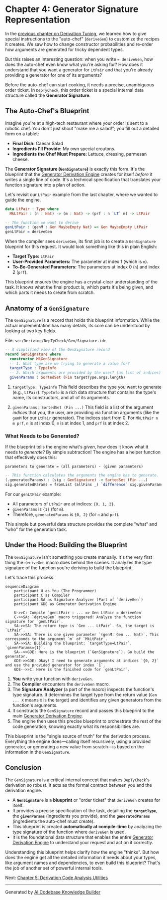 # Chapter 4: Generator Signature Representation

In the [previous chapter on Derivation Tuning](03_derivation_tuning_.md), we learned how to give special instructions to the "auto-chef" (`deriveGen`) to customize the recipes it creates. We saw how to change constructor probabilities and re-order how arguments are generated for tricky dependent types.

But this raises an interesting question: when you write `= deriveGen`, how does the auto-chef even know what you're asking for? How does it understand that you want a generator for `LtPair` and that you're already providing a generator for one of its arguments?

Before the auto-chef can start cooking, it needs a precise, unambiguous order ticket. In `DepTyCheck`, this order ticket is a special internal data structure called the **Generator Signature**.

## The Auto-Chef's Blueprint

Imagine you're at a high-tech restaurant where your order is sent to a robotic chef. You don't just shout "make me a salad!"; you fill out a detailed form on a tablet:
-   **Final Dish:** Caesar Salad
-   **Ingredients I'll Provide:** My own special croutons.
-   **Ingredients the Chef Must Prepare:** Lettuce, dressing, parmesan cheese.

The **Generator Signature (`GenSignature`)** is exactly this form. It's the blueprint that the [Generator Derivation Engine](02_generator_derivation_engine_.md) creates for itself *before* it writes a single line of code. It's a technical specification that translates your function signature into a plan of action.

Let's revisit our `LtPair` example from the last chapter, where we wanted to guide the engine.

```idris
data LtPair : Type where
  MkLtPair : (n : Nat) -> (m : Nat) -> (prf : n `LT` m) -> LtPair

-- The function we want to derive
genLtPair : (genM : Gen MaybeEmpty Nat) => Gen MaybeEmpty LtPair
genLtPair = deriveGen
```

When the compiler sees `deriveGen`, its first job is to create a `GenSignature` blueprint for this request. It would look something like this in plain English:

-   **Target Type:** `LtPair`
-   **User-Provided Parameters:** The parameter at index 1 (which is `m`).
-   **To-Be-Generated Parameters:** The parameters at index 0 (`n`) and index 2 (`prf`).

This blueprint ensures the engine has a crystal-clear understanding of the task. It knows what the final product is, which parts it's being given, and which parts it needs to create from scratch.

## Anatomy of a `GenSignature`

The `GenSignature` is a record that holds this blueprint information. While the actual implementation has many details, its core can be understood by looking at two key fields.

File: `src/Deriving/DepTyCheck/Gen/Signature.idr`
```idris
-- A simplified view of the GenSignature record
record GenSignature where
  constructor MkGenSignature
  -- 1. What type are we trying to generate a value for?
  targetType : TypeInfo
  -- 2. Which arguments are provided by the user? (as list of indices)
  givenParams : SortedSet (Fin targetType.args.length)
```

1.  `targetType: TypeInfo`
    This field describes the type you want to generate (e.g., `LtPair`). `TypeInfo` is a rich data structure that contains the type's name, its constructors, and all of its arguments.

2.  `givenParams: SortedSet (Fin ...)`
    This field is a list of the argument *indices* that you, the user, are providing via function arguments (like the `genM` for our `LtPair` generator). The indices start from 0. For `MkLtPair n m prf`, `n` is at index 0, `m` is at index 1, and `prf` is at index 2.

### What Needs to be Generated?

If the blueprint tells the engine what's *given*, how does it know what it needs to *generate*? By simple subtraction! The engine has a helper function that effectively does this:

`parameters to generate = (all parameters) - (given parameters)`

```idris
-- This function calculates the arguments the engine has to generate.
(.generatedParams) : (sig : GenSignature) -> SortedSet (Fin ...)
sig.generatedParams = fromList (allFins _) `difference` sig.givenParams
```

For our `genLtPair` example:
-   All parameters of `LtPair` are at indices: `{0, 1, 2}`.
-   `givenParams` is `{1}` (for `m`).
-   Therefore, `generatedParams` is `{0, 2}` (for `n` and `prf`).

This simple but powerful data structure provides the complete "what" and "who" for the generation task.

## Under the Hood: Building the Blueprint

The `GenSignature` isn't something you create manually. It's the very first thing the `deriveGen` macro does behind the scenes. It analyzes the type signature of the function you're deriving to build the blueprint.

Let's trace this process.

```mermaid
sequenceDiagram
    participant U as You (The Programmer)
    participant C as Compiler
    participant SA as Signature Analyzer (Part of `deriveGen`)
    participant GDE as Generator Derivation Engine

    U->>C: Compile `genLtPair : ... => Gen LtPair = deriveGen`
    C->>SA: `deriveGen` macro triggered! Analyze the function signature for `genLtPair`.
    SA->>SA: The return type is `Gen ... LtPair`. So, the target is `LtPair`.
    SA->>SA: There is one given parameter `(genM: Gen ... Nat)`. This corresponds to the argument `m` of `MkLtPair`.
    SA->>SA: Building the blueprint: `targetType=LtPair`, `givenParams={1}`.
    SA-->>GDE: Here is the blueprint (`GenSignature`). Go build the generator.
    GDE->>GDE: Okay! I need to generate arguments at indices `{0, 2}` and use the provided generator for index `1`.
    GDE-->>C: Here is the finished code for `genLtPair`.
```

1.  **You** write your function with `deriveGen`.
2.  The **Compiler** encounters the `deriveGen` macro.
3.  The **Signature Analyzer** (a part of the macro) inspects the function's type signature. It determines the target type from the return value (`Gen ... X` means `X` is the target) and identifies any given generators from the function's arguments.
4.  It constructs the `GenSignature` record and passes this blueprint to the main [Generator Derivation Engine](02_generator_derivation_engine_.md).
5.  The engine then uses this precise blueprint to orchestrate the rest of the code generation, knowing exactly what its responsibilities are.

This blueprint is the "single source of truth" for the derivation process. Everything the engine does—calling itself recursively, using a provided generator, or generating a new value from scratch—is based on the information in the `GenSignature`.

## Conclusion

The `GenSignature` is a critical internal concept that makes `DepTyCheck`'s derivation so robust. It acts as the formal contract between you and the derivation engine.

-   A **`GenSignature`** is a **blueprint** or "order ticket" that `deriveGen` creates for itself.
-   It provides a precise specification of the task, detailing the **`targetType`**, the **`givenParams`** (ingredients you provide), and the **`generatedParams`** (ingredients the auto-chef must create).
-   This blueprint is created **automatically at compile-time** by analyzing the type signature of the function where `deriveGen` is used.
-   It is the foundational data structure that enables the entire [Generator Derivation Engine](02_generator_derivation_engine_.md) to understand your request and act on it correctly.

Understanding this blueprint helps clarify *how* the engine "thinks". But how does the engine get all the detailed information it needs about your types, like argument names and dependencies, to even build this blueprint? That's the job of another set of powerful internal tools.

Next: [Chapter 5: Derivation Code Analysis Utilities](05_derivation_code_analysis_utilities_.md)

---

Generated by [AI Codebase Knowledge Builder](https://github.com/The-Pocket/Tutorial-Codebase-Knowledge)